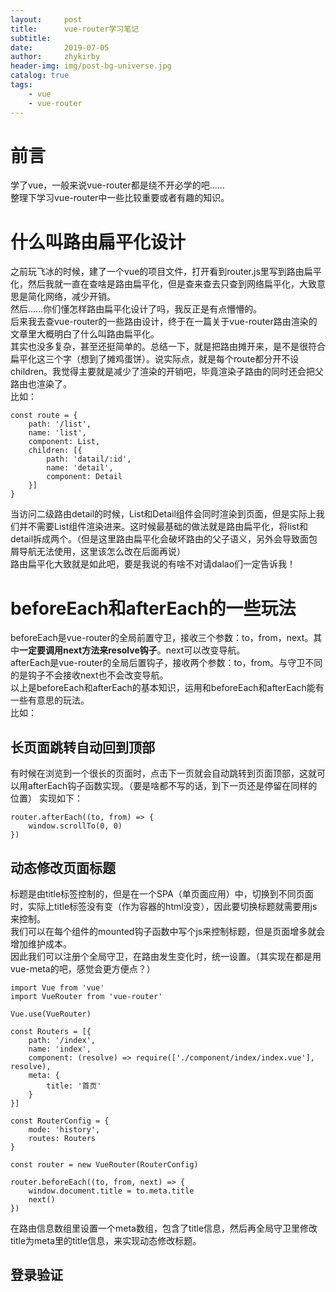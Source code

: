 ```yaml
---
layout:     post
title:      vue-router学习笔记
subtitle:   
date:       2019-07-05
author:     zhykirby
header-img: img/post-bg-universe.jpg
catalog: true
tags:
    - vue 
    - vue-router
---
```



# 前言

学了vue，一般来说vue-router都是绕不开必学的吧……  
整理下学习vue-router中一些比较重要或者有趣的知识。


# 什么叫路由扁平化设计

之前玩飞冰的时候，建了一个vue的项目文件，打开看到router.js里写到路由扁平化，然后我就一直在查啥是路由扁平化，但是查来查去只查到网络扁平化，大致意思是简化网络，减少开销。  
然后……你们懂怎样路由扁平化设计了吗，我反正是有点懵懵的。  
后来我去查vue-router的一些路由设计，终于在一篇关于vue-router路由渲染的文章里大概明白了什么叫路由扁平化。  
其实也没多复杂，甚至还挺简单的。总结一下，就是把路由摊开来，是不是很符合扁平化这三个字（想到了摊鸡蛋饼）。说实际点，就是每个route都分开不设children。我觉得主要就是减少了渲染的开销吧，毕竟渲染子路由的同时还会把父路由也渲染了。  
比如：
```
const route = {
    path: '/list',
    name: 'list',
    component: List,
    children: [{
        path: 'datail/:id',
        name: 'detail',
        component: Detail
    }]
}
```
当访问二级路由detail的时候，List和Detail组件会同时渲染到页面，但是实际上我们并不需要List组件渲染进来。这时候最基础的做法就是路由扁平化，将list和detail拆成两个。（但是这里路由扁平化会破坏路由的父子语义，另外会导致面包屑导航无法使用，这里该怎么改在后面再说）  
路由扁平化大致就是如此吧，要是我说的有啥不对请dalao们一定告诉我！  

# beforeEach和afterEach的一些玩法

beforeEach是vue-router的全局前置守卫，接收三个参数：to，from，next。其中**一定要调用next方法来resolve钩子**。next可以改变导航。  
afterEach是vue-router的全局后置钩子，接收两个参数：to，from。与守卫不同的是钩子不会接收next也不会改变导航。  
以上是beforeEach和afterEach的基本知识，运用和beforeEach和afterEach能有一些有意思的玩法。  
比如：
## 长页面跳转自动回到顶部
有时候在浏览到一个很长的页面时，点击下一页就会自动跳转到页面顶部，这就可以用afterEach钩子函数实现。（要是啥都不写的话，到下一页还是停留在同样的位置）
实现如下：
```
router.afterEach((to, from) => {
    window.scrollTo(0, 0)
})
```
## 动态修改页面标题
标题是由title标签控制的，但是在一个SPA（单页面应用）中，切换到不同页面时，实际上title标签没有变（作为容器的html没变），因此要切换标题就需要用js来控制。  
我们可以在每个组件的mounted钩子函数中写个js来控制标题，但是页面增多就会增加维护成本。  
因此我们可以注册个全局守卫，在路由发生变化时，统一设置。（其实现在都是用vue-meta的吧，感觉会更方便点？）  
```
import Vue from 'vue'
import VueRouter from 'vue-router'

Vue.use(VueRouter)

const Routers = [{
    path: '/index',
    name: 'index',
    component: (resolve) => require(['./component/index/index.vue'], resolve),
    meta: {
        title: '首页'
    }
}]

const RouterConfig = {
    mode: 'history',
    routes: Routers
}

const router = new VueRouter(RouterConfig)

router.beforeEach((to, from, next) => {
    window.document.title = to.meta.title
    next()
})
```
在路由信息数组里设置一个meta数组，包含了title信息，然后再全局守卫里修改title为meta里的title信息，来实现动态修改标题。
## 登录验证